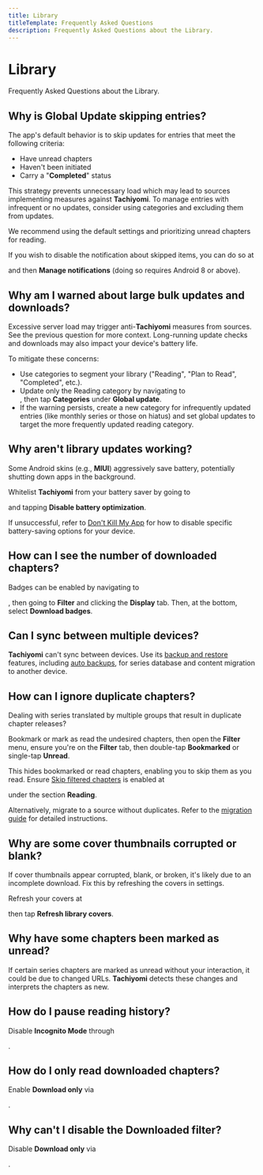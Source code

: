 ```yaml
---
title: Library
titleTemplate: Frequently Asked Questions
description: Frequently Asked Questions about the Library.
---
```


# Library
Frequently Asked Questions about the Library.

## Why is Global Update skipping entries?
The app's default behavior is to skip updates for entries that meet the following criteria:

* Have unread chapters
* Haven't been initiated
* Carry a "**Completed**" status

This strategy prevents unnecessary load which may lead to sources implementing measures against **Tachiyomi**.
To manage entries with infrequent or no updates, consider using categories and excluding them from updates.

We recommend using the default settings and prioritizing unread chapters for reading.

If you wish to disable the notification about skipped items, you can do so at <nav to="advanced"> and then **Manage notifications** (doing so requires Android 8 or above).

## Why am I warned about large bulk updates and downloads?
Excessive server load may trigger anti-**Tachiyomi** measures from sources. See the previous question for more context. Long-running update checks and downloads may also impact your device's battery life.

To mitigate these concerns:

* Use categories to segment your library ("Reading", "Plan to Read", "Completed", etc.).
* Update only the Reading category by navigating to <nav to="library">, then tap **Categories** under **Global update**.
* If the warning persists, create a new category for infrequently updated entries (like monthly series or those on hiatus) and set global updates to target the more frequently updated reading category.

## Why aren't library updates working?
Some Android skins (e.g., **MIUI**) aggressively save battery, potentially shutting down apps in the background.

Whitelist **Tachiyomi** from your battery saver by going to <nav to="advanced"> and tapping **Disable battery optimization**.

If unsuccessful, refer to [Don't Kill My App](https://dontkillmyapp.com/) for how to disable specific battery-saving options for your device.

## How can I see the number of downloaded chapters?
Badges can be enabled by navigating to <nav to="main_library">, then going to **Filter** and clicking the **Display** tab.
Then, at the bottom, select **Download badges**.

## Can I sync between multiple devices?
**Tachiyomi** can't sync between devices.
Use its [backup and restore](/docs/guides/backups) features, including [auto backups](/docs/guides/backups#enabling-automatic-backups), for series database and content migration to another device.

## How can I ignore duplicate chapters?
Dealing with series translated by multiple groups that result in duplicate chapter releases?

Bookmark or mark as read the undesired chapters, then open the **Filter** menu, ensure you're on the **Filter** tab, then double-tap **Bookmarked** or single-tap **Unread**.

This hides bookmarked or read chapters, enabling you to skip them as you read.
Ensure [Skip filtered chapters](/docs/guides/reader-settings#skip-filtered-chapters) is enabled at <nav to="reader"> under the section **Reading**.

Alternatively, migrate to a source without duplicates.
Refer to the [migration guide](/docs/guides/source-migration) for detailed instructions.

## Why are some cover thumbnails corrupted or blank?
If cover thumbnails appear corrupted, blank, or broken, it's likely due to an incomplete download. Fix this by refreshing the covers in settings.

Refresh your covers at <nav to="advanced"> then tap **Refresh library covers**.

## Why have some chapters been marked as unread?
If certain series chapters are marked as unread without your interaction, it could be due to changed URLs.
**Tachiyomi** detects these changes and interprets the chapters as new.

## How do I pause reading history?
Disable **Incognito Mode** through <nav to="incognito-mode">.

## How do I only read downloaded chapters?
Enable **Download only** via <nav to="downloaded-only">.

## Why can't I disable the Downloaded filter?
Disable **Download only** via <nav to="downloaded-only">.
